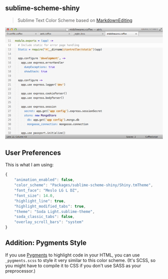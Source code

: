 ## sublime-scheme-shiny

> Sublime Text Color Scheme based on [MarkdownEditing](https://github.com/ttscoff/MarkdownEditing)

![Screenshot](screenshot.png "Sublime Text 2 with Color Scheme Shiny and theme Soda Light")

## User Preferences

This is what I am using:

```js
{
    "animation_enabled": false,
    "color_scheme": "Packages/sublime-scheme-shiny/Shiny.tmTheme",
    "font_face": "Meslo LG L DZ",
    "font_size": 14.0,
    "highlight_line": true,
    "highlight_modified_tabs": true,
    "theme": "Soda Light.sublime-theme",
    "soda_classic_tabs": false,
    "overlay_scroll_bars": "system"
}
```

## Addition: Pygments Style

If you use [Pygments](http://pygments.org/) to highlight code in your HTML, you can use `_pygments.scss` to style it very similar to this color scheme. (It's SCSS, so you might have to compile it to CSS if you don't use SASS as your preprocessor.)
